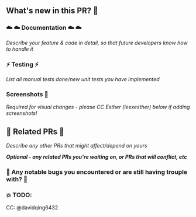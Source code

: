 ## What's new in this PR? :speech_balloon:

### :cloud: :cloud: Documentation :cloud: :cloud:

_Describe your feature & code in detail, so that future developers know how to handle it_

### :zap: Testing :zap:

_List all manual tests done/new unit tests you have implemented_

### Screenshots :calling:

_Required for visual changes - please CC Esther (leexesther) below if adding screenshots!_

## :seedling: Related PRs :seedling:

_Describe any other PRs that might affect/depend on yours_

**_Optional - any related PRs you're waiting on, or PRs that will conflict, etc_**

### :space_invader: Any notable bugs you encountered or are still having trouple with? :space_invader:

### :boom: TODO:

CC: @davidqing6432
